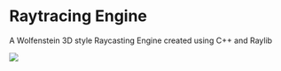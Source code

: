 # Raytracing Engine

A Wolfenstein 3D style Raycasting Engine created using C++ and Raylib

![](raycaster.gif)
